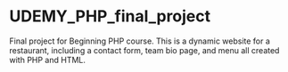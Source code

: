 # UDEMY_PHP_final_project

Final project for Beginning PHP course. This is a dynamic website for a restaurant, including a contact form, team bio page, and menu all created with PHP and HTML.
